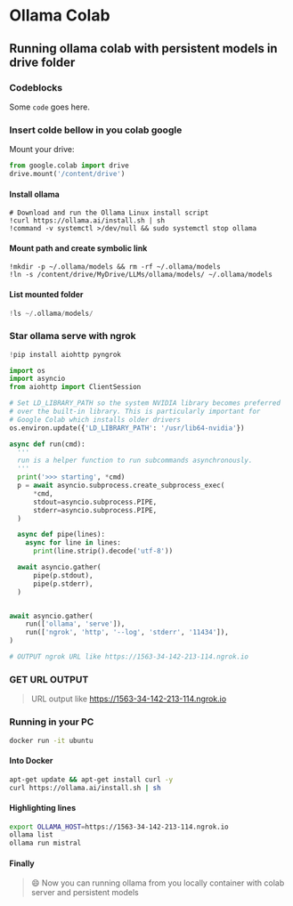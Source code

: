 # Ollama Colab

## Running ollama colab with persistent models in drive folder

### Codeblocks

Some `code` goes here.

### Insert colde bellow in you colab google

Mount your drive:

```py
from google.colab import drive
drive.mount('/content/drive')
```

#### Install ollama

```shell
# Download and run the Ollama Linux install script
!curl https://ollama.ai/install.sh | sh
!command -v systemctl >/dev/null && sudo systemctl stop ollama
```

#### Mount path and create symbolic link

```shell title="Change path to you choose"
!mkdir -p ~/.ollama/models && rm -rf ~/.ollama/models
!ln -s /content/drive/MyDrive/LLMs/ollama/models/ ~/.ollama/models
```

#### List mounted folder

```py
!ls ~/.ollama/models/
```

### Star ollama serve with ngrok

```py title="get ngrok url"
!pip install aiohttp pyngrok

import os
import asyncio
from aiohttp import ClientSession

# Set LD_LIBRARY_PATH so the system NVIDIA library becomes preferred
# over the built-in library. This is particularly important for
# Google Colab which installs older drivers
os.environ.update({'LD_LIBRARY_PATH': '/usr/lib64-nvidia'})

async def run(cmd):
  '''
  run is a helper function to run subcommands asynchronously.
  '''
  print('>>> starting', *cmd)
  p = await asyncio.subprocess.create_subprocess_exec(
      *cmd,
      stdout=asyncio.subprocess.PIPE,
      stderr=asyncio.subprocess.PIPE,
  )

  async def pipe(lines):
    async for line in lines:
      print(line.strip().decode('utf-8'))

  await asyncio.gather(
      pipe(p.stdout),
      pipe(p.stderr),
  )


await asyncio.gather(
    run(['ollama', 'serve']),
    run(['ngrok', 'http', '--log', 'stderr', '11434']),
)

# OUTPUT ngrok URL like https://1563-34-142-213-114.ngrok.io
```

### GET URL OUTPUT

> URL output like https://1563-34-142-213-114.ngrok.io

### Running in your PC

```sh title="docker locally"
docker run -it ubuntu
```

#### Into Docker

```sh linenums="1" title="docker locally"
apt-get update && apt-get install curl -y
curl https://ollama.ai/install.sh | sh
```

#### Highlighting lines

```sh hl_lines="1" title="docker locally"
export OLLAMA_HOST=https://1563-34-142-213-114.ngrok.io
ollama list
ollama run mistral
```

#### Finally

> :smile: Now you can running ollama from you locally container with colab server and persistent models

